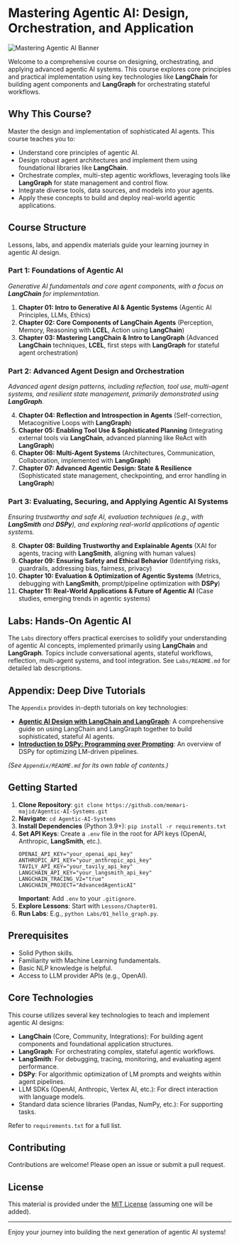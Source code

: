 # Mastering Agentic AI: Design, Orchestration, and Application
![Mastering Agentic AI Banner](.image.png)

Welcome to a comprehensive course on designing, orchestrating, and applying advanced agentic AI systems. This course explores core principles and practical implementation using key technologies like **LangChain** for building agent components and **LangGraph** for orchestrating stateful workflows.

## Why This Course?

Master the design and implementation of sophisticated AI agents. This course teaches you to:
- Understand core principles of agentic AI.
- Design robust agent architectures and implement them using foundational libraries like **LangChain**.
- Orchestrate complex, multi-step agentic workflows, leveraging tools like **LangGraph** for state management and control flow.
- Integrate diverse tools, data sources, and models into your agents.
- Apply these concepts to build and deploy real-world agentic applications.

## Course Structure

Lessons, labs, and appendix materials guide your learning journey in agentic AI design.

### Part 1: Foundations of Agentic AI
*Generative AI fundamentals and core agent components, with a focus on **LangChain** for implementation.*

1.  **Chapter 01: Intro to Generative AI & Agentic Systems** (Agentic AI Principles, LLMs, Ethics)
2.  **Chapter 02: Core Components of LangChain Agents** (Perception, Memory, Reasoning with **LCEL**, Action using **LangChain**)
3.  **Chapter 03: Mastering LangChain & Intro to LangGraph** (Advanced **LangChain** techniques, **LCEL**, first steps with **LangGraph** for stateful agent orchestration)

### Part 2: Advanced Agent Design and Orchestration
*Advanced agent design patterns, including reflection, tool use, multi-agent systems, and resilient state management, primarily demonstrated using **LangGraph**.*

4.  **Chapter 04: Reflection and Introspection in Agents** (Self-correction, Metacognitive Loops with **LangGraph**)
5.  **Chapter 05: Enabling Tool Use & Sophisticated Planning** (Integrating external tools via **LangChain**, advanced planning like ReAct with **LangGraph**)
6.  **Chapter 06: Multi-Agent Systems** (Architectures, Communication, Collaboration, implemented with **LangGraph**)
7.  **Chapter 07: Advanced Agentic Design: State & Resilience** (Sophisticated state management, checkpointing, and error handling in **LangGraph**)

### Part 3: Evaluating, Securing, and Applying Agentic AI Systems
*Ensuring trustworthy and safe AI, evaluation techniques (e.g., with **LangSmith** and **DSPy**), and exploring real-world applications of agentic systems.*

8.  **Chapter 08: Building Trustworthy and Explainable Agents** (XAI for agents, tracing with **LangSmith**, aligning with human values)
9.  **Chapter 09: Ensuring Safety and Ethical Behavior** (Identifying risks, guardrails, addressing bias, fairness, privacy)
10. **Chapter 10: Evaluation & Optimization of Agentic Systems** (Metrics, debugging with **LangSmith**, prompt/pipeline optimization with **DSPy**)
11. **Chapter 11: Real-World Applications & Future of Agentic AI** (Case studies, emerging trends in agentic systems)

## Labs: Hands-On Agentic AI

The `Labs` directory offers practical exercises to solidify your understanding of agentic AI concepts, implemented primarily using **LangChain** and **LangGraph**. Topics include conversational agents, stateful workflows, reflection, multi-agent systems, and tool integration. See `Labs/README.md` for detailed lab descriptions.

## Appendix: Deep Dive Tutorials

The `Appendix` provides in-depth tutorials on key technologies:

-   **[Agentic AI Design with LangChain and LangGraph](Appendix/Agentic_AI_Design_Tutorial.md)**: A comprehensive guide on using LangChain and LangGraph together to build sophisticated, stateful AI agents.
-   **[Introduction to DSPy: Programming over Prompting](Appendix/DSPy_Introduction.md)**: An overview of DSPy for optimizing LM-driven pipelines.

*(See `Appendix/README.md` for its own table of contents.)*

## Getting Started

1.  **Clone Repository**: `git clone https://github.com/memari-majid/Agentic-AI-Systems.git`
2.  **Navigate**: `cd Agentic-AI-Systems`
3.  **Install Dependencies** (Python 3.9+): `pip install -r requirements.txt`
4.  **Set API Keys**: Create a `.env` file in the root for API keys (OpenAI, Anthropic, **LangSmith**, etc.).
    ```env
    OPENAI_API_KEY="your_openai_api_key"
    ANTHROPIC_API_KEY="your_anthropic_api_key"
    TAVILY_API_KEY="your_tavily_api_key"
    LANGCHAIN_API_KEY="your_langsmith_api_key"
    LANGCHAIN_TRACING_V2="true"
    LANGCHAIN_PROJECT="AdvancedAgenticAI"
    ```
    **Important**: Add `.env` to your `.gitignore`.
5.  **Explore Lessons**: Start with `Lessons/Chapter01`.
6.  **Run Labs**: E.g., `python Labs/01_hello_graph.py`.

## Prerequisites

-   Solid Python skills.
-   Familiarity with Machine Learning fundamentals.
-   Basic NLP knowledge is helpful.
-   Access to LLM provider APIs (e.g., OpenAI).

## Core Technologies

This course utilizes several key technologies to teach and implement agentic AI designs:
-   **LangChain** (Core, Community, Integrations): For building agent components and foundational application structures.
-   **LangGraph**: For orchestrating complex, stateful agentic workflows.
-   **LangSmith**: For debugging, tracing, monitoring, and evaluating agent performance.
-   **DSPy**: For algorithmic optimization of LM prompts and weights within agent pipelines.
-   LLM SDKs (OpenAI, Anthropic, Vertex AI, etc.): For direct interaction with language models.
-   Standard data science libraries (Pandas, NumPy, etc.): For supporting tasks.

Refer to `requirements.txt` for a full list.

## Contributing

Contributions are welcome! Please open an issue or submit a pull request.

## License

This material is provided under the [MIT License](LICENSE.txt) (assuming one will be added).

---

Enjoy your journey into building the next generation of agentic AI systems!



